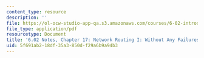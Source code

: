 ```yaml
---
content_type: resource
description: ''
file: https://ol-ocw-studio-app-qa.s3.amazonaws.com/courses/6-02-introduction-to-eecs-ii-digital-communication-systems-fall-2012/5f691ab218df35a3850df29a6b9a94b3_MIT6_02F12_chap17.pdf
file_type: application/pdf
resourcetype: Document
title: '6.02 Notes, Chapter 17: Network Routing I: Without Any Failures'
uid: 5f691ab2-18df-35a3-850d-f29a6b9a94b3
---
```

